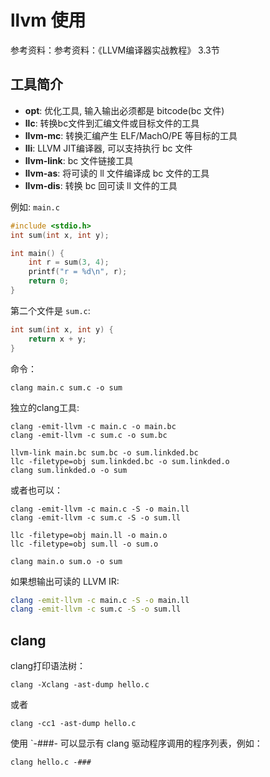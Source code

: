 # llvm 使用

参考资料：参考资料：《LLVM编译器实战教程》 3.3节

## 工具简介
* **opt**: 优化工具, 输入输出必须都是 bitcode(bc 文件)
* **llc**: 转换bc文件到汇编文件或目标文件的工具
* **llvm-mc**: 转换汇编产生 ELF/MachO/PE 等目标的工具
* **lli**: LLVM JIT编译器, 可以支持执行 bc 文件
* **llvm-link**: bc 文件链接工具
* **llvm-as**: 将可读的 ll 文件编译成 bc 文件的工具
* **llvm-dis**: 转换 bc 回可读 ll 文件的工具

例如: `main.c`
```c
#include <stdio.h>
int sum(int x, int y);

int main() {
    int r = sum(3, 4);
    printf("r = %d\n", r);
    return 0;
}
```

第二个文件是 `sum.c`:
```c
int sum(int x, int y) {
    return x + y;
}
```

命令：
```
clang main.c sum.c -o sum
```

独立的clang工具:
```
clang -emit-llvm -c main.c -o main.bc
clang -emit-llvm -c sum.c -o sum.bc

llvm-link main.bc sum.bc -o sum.linkded.bc
llc -filetype=obj sum.linkded.bc -o sum.linkded.o
clang sum.linkded.o -o sum
```

或者也可以：
```
clang -emit-llvm -c main.c -S -o main.ll
clang -emit-llvm -c sum.c -S -o sum.ll

llc -filetype=obj main.ll -o main.o
llc -filetype=obj sum.ll -o sum.o

clang main.o sum.o -o sum
```

如果想输出可读的 LLVM IR:
```bash
clang -emit-llvm -c main.c -S -o main.ll
clang -emit-llvm -c sum.c -S -o sum.ll
```

## clang
clang打印语法树：
```
clang -Xclang -ast-dump hello.c
```
或者
```
clang -cc1 -ast-dump hello.c
```

使用 `-###- 可以显示有 clang 驱动程序调用的程序列表，例如：
```
clang hello.c -###
```